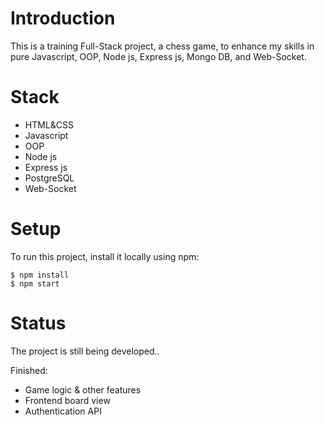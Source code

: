 # Introduction

This is a training Full-Stack project, a chess game, to enhance my skills in pure Javascript, OOP, Node js, Express js, Mongo DB, and Web-Socket.

# Stack

* HTML&CSS <br>
* Javascript <br>
* OOP <br>
* Node js <br>
* Express js <br>
* PostgreSQL <br>
* Web-Socket <br>

# Setup

To run this project, install it locally using npm:

```
$ npm install
$ npm start
```
# Status

The project is still being developed..

Finished: 

* Game logic & other features <br>
* Frontend board view <br>
* Authentication API <br>


